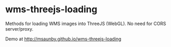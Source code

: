 # wms-threejs-loading
Methods for loading WMS images into ThreeJS (WebGL).  No need for CORS server/proxy. 

Demo at http://msaunby.github.io/wms-threejs-loading

